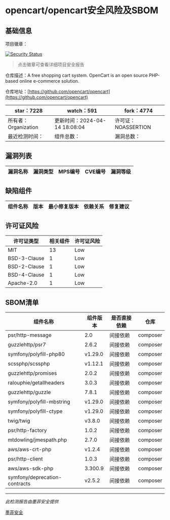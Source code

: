 # opencart/opencart安全风险及SBOM

## 基础信息

项目徽章：

[![Security Status](https://www.murphysec.com/platform3/v31/badge/1779598971085410304.svg)](https://www.murphysec.com/console/report/1691516826202034176/1779598971085410304)

> 点击徽章可查看详细项目安全报告

仓库描述：A free shopping cart system. OpenCart is an open source PHP-based online e-commerce solution.

仓库地址：[https://github.com/opencart/opencart](https://github.com/opencart/opencart)

| star：7228 | watch：591 | fork：4774 |
| ----------- | -------------- | ------------ |
| 所有者：Organization | 更新时间：2024-04-14 18:08:04 | 许可证：NOASSERTION |
| 最近检测时间： | 组件总数： | 漏洞总数： |




## 漏洞列表

| 漏洞名称 | 漏洞类型 | MPS编号 | CVE编号 | 漏洞等级 |
| ------- | ------ | ------- | ------ | ----- |





## 缺陷组件

| 组件名称 | 版本 | 最小修复版本 | 依赖关系 | 修复建议 |
| -------- | ---- | ------------ | -------- | -------- |





## 许可证风险

| 许可证类型 | 相关组件 | 许可证风险 |
| ---------- | -------- | ---------- |
|MIT|13|Low|
|BSD-3-Clause|1|Low|
|BSD-2-Clause|1|Low|
|BSD-4-Clause|1|Low|
|Apache-2.0|1|Low|




## SBOM清单

| 组件名称 | 组件版本 | 是否直接依赖 | 仓库 |
| -------- | -------- | ------------ | ---- |
|psr/http-message|2.0|间接依赖|composer|
|guzzlehttp/psr7|2.6.2|间接依赖|composer|
|symfony/polyfill-php80|v1.29.0|间接依赖|composer|
|scssphp/scssphp|v1.12.1|间接依赖|composer|
|guzzlehttp/promises|2.0.2|间接依赖|composer|
|ralouphie/getallheaders|3.0.3|间接依赖|composer|
|guzzlehttp/guzzle|7.8.1|间接依赖|composer|
|symfony/polyfill-mbstring|v1.29.0|间接依赖|composer|
|symfony/polyfill-ctype|v1.29.0|间接依赖|composer|
|twig/twig|v3.8.0|间接依赖|composer|
|psr/http-factory|1.0.2|间接依赖|composer|
|mtdowling/jmespath.php|2.7.0|间接依赖|composer|
|aws/aws-crt-php|v1.2.4|间接依赖|composer|
|psr/http-client|1.0.3|间接依赖|composer|
|aws/aws-sdk-php|3.300.9|间接依赖|composer|
|symfony/deprecation-contracts|v2.5.2|间接依赖|composer|


------

*此检测报告由墨菲安全提供*

[墨菲安全](www.murphysec.com)